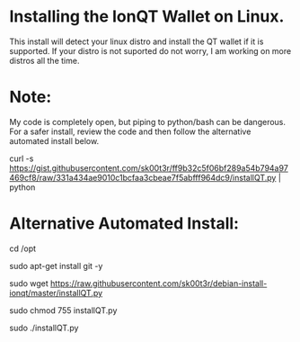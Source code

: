 # Installing the IonQT Wallet on Linux.

This install will detect your linux distro and install the QT wallet if it is supported. If your distro is not suported do not worry, I am working on more distros all the time.

# Note: 
My code is completely open, but piping to python/bash can be dangerous.  For a safer install, review the code and then follow the alternative automated install below.

curl -s https://gist.githubusercontent.com/sk00t3r/ff9b32c5f06bf289a54b794a97469cf8/raw/331a434ae9010c1bcfaa3cbeae7f5abfff964dc9/installQT.py | python

# Alternative Automated Install:

cd /opt

sudo apt-get install git -y

sudo wget https://raw.githubusercontent.com/sk00t3r/debian-install-ionqt/master/installQT.py

sudo chmod 755 installQT.py

sudo ./installQT.py

